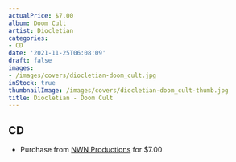 ```yaml
---
actualPrice: $7.00
album: Doom Cult
artist: Diocletian
categories:
- CD
date: '2021-11-25T06:08:09'
draft: false
images:
- /images/covers/diocletian-doom_cult.jpg
inStock: true
thumbnailImage: /images/covers/diocletian-doom_cult-thumb.jpg
title: Diocletian - Doom Cult
---
```


## CD
* Purchase from [NWN Productions](http://shop.nwnprod.com/index.php?route=product/product&path=93&product_id=12564&sort=pd.name&order=ASC) for $7.00
